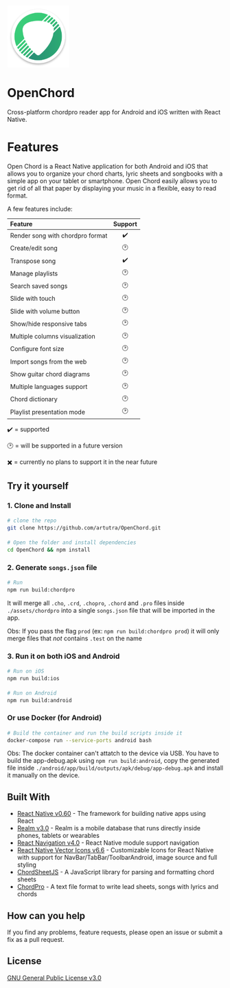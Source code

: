 ![Open Chord Icon](android/app/src/main/res/mipmap-xxhdpi/ic_launcher.png?raw=true "OpenChord")
# OpenChord
Cross-platform chordpro reader app for Android and iOS written with React Native.

# Features
Open Chord is a React Native application for both Android and iOS that allows you to organize your chord charts, lyric sheets and songbooks with a simple app on your tablet or smartphone. Open Chord easily allows you to get rid of all that paper by displaying your music in a flexible, easy to read format.

A few features include:

| Feature                          | Support            |
|:-------------------------------- |:------------------:|
| Render song with chordpro format | :heavy_check_mark: |
| Create/edit song                 | :clock2:           |
| Transpose song                   | :heavy_check_mark: |
| Manage playlists                 | :clock2:           |
| Search saved songs               | :clock2:           |
| Slide with touch                 | :clock2:           |
| Slide with volume button         | :clock2:           |
| Show/hide responsive tabs        | :clock2:           |
| Multiple columns visualization   | :clock2:           |
| Configure font size              | :clock2:           |
| Import songs from the web        | :clock2:           |
| Show guitar chord diagrams       | :clock2:           |
| Multiple languages support       | :clock2:           |
| Chord dictionary                 | :clock2:           |
| Playlist presentation mode       | :clock2:           |

:heavy_check_mark: = supported

:clock2: = will be supported in a future version

:heavy_multiplication_x: = currently no plans to support it in the near future

## Try it yourself

### 1. Clone and Install

```bash
# clone the repo
git clone https://github.com/artutra/OpenChord.git

# Open the folder and install dependencies
cd OpenChord && npm install
```

### 2. Generate `songs.json` file
```bash
# Run
npm run build:chordpro
```
It will merge all `.cho`, `.crd`, `.chopro`, `.chord` and `.pro` files inside `./assets/chordpro` into a single `songs.json` file that will be imported in the app.

Obs: If you pass the flag `prod` (ex: `npm run build:chordpro prod`) it will only merge files that *not* contains `.test` on the name

### 3. Run it on both iOS and Android
```bash
# Run on iOS
npm run build:ios

# Run on Android
npm run build:android
```
### Or use Docker (for Android)
```bash
# Build the container and run the build scripts inside it
docker-compose run --service-ports android bash
```
Obs: The docker container can't attatch to the device via USB. You have to build the app-debug.apk using `npm run build:android`, copy the generated file inside `./android/app/build/outputs/apk/debug/app-debug.apk` and install it manually on the device.


## Built With

* [React Native v0.60](https://facebook.github.io/react-native/) - The framework for building native apps using React
* [Realm v3.0](https://github.com/realm/realm-js) - Realm is a mobile database that runs directly inside phones, tablets or wearables
* [React Navigation v4.0](https://reactnavigation.org) - React Native module support navigation
* [React Native Vector Icons v6.6](https://github.com/oblador/react-native-vector-icons) - Customizable Icons for React Native with support for NavBar/TabBar/ToolbarAndroid, image source and full styling
* [ChordSheetJS](https://github.com/martijnversluis/ChordSheetJS) - A JavaScript library for parsing and formatting chord sheets
* [ChordPro](https://www.chordpro.org/chordpro/index.html) - A text file format to write lead sheets, songs with lyrics and chords

## How can you help
If you find any problems, feature requests, please open an issue or submit a fix as a pull request.

## License
[GNU General Public License v3.0](LICENSE)